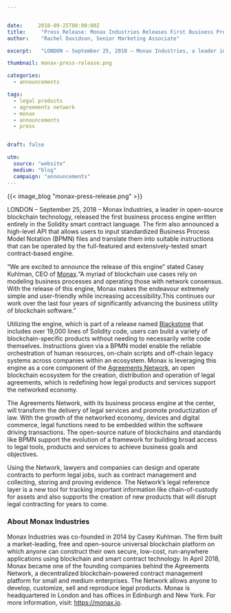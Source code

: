 ```yaml
---


date:     2018-09-25T00:00:00Z
title:     "Press Release: Monax Industries Releases First Business Process Engine Run Entirely Via Smart Contracts"
author:    "Rachel Davidson, Senior Marketing Associate"

excerpt:   "LONDON – September 25, 2018 – Monax Industries, a leader in open-source blockchain technology, released the first business process engine written entirely in Solidity smart contract language"

thumbnail: monax-press-release.png

categories:
  - announcements

tags:
  - legal products
  - agreements network
  - monax
  - announcements
  - press


draft: false

utm:
  source: "website"
  medium: "blog"
  campaign: "announcements"
---
```


{{< image_blog "monax-press-release.png" >}}

LONDON – September 25, 2018 – Monax Industries, a leader in open-source blockchain technology, released the first business process engine written entirely in the Solidity smart contract language. The firm also announced a high-level API that allows users to input standardized Business Process Model Notation (BPMN) files and translate them into suitable instructions that can be operated by the full-featured and extensively-tested smart contract-based engine.

“We are excited to announce the release of this engine” stated Casey Kuhlman, CEO of [Monax](https://www.monax.io).“A myriad of blockchain use cases rely on modeling business processes and operating those with network consensus. With the release of this engine, Monax makes the endeavour extremely simple and user-friendly while increasing accessibility.This continues our work over the last four years of significantly advancing the business utility of blockchain software.”

Utilizing the engine, which is part of a release named [Blackstone](https://github.com/agreements-network/blackstone) that includes over 19,000 lines of Solidity code, users can build a variety of blockchain-specific products without needing to necessarily write code themselves. Instructions given via a BPMN model enable the reliable orchestration of human resources, on-chain scripts and off-chain legacy systems across companies within an ecosystem. Monax is leveraging this engine as a core component of the [Agreements Network](https://agreements.network), an open blockchain ecosystem for the creation, distribution and operation of legal agreements, which is redefining how legal products and services support the networked economy.

The Agreements Network, with its business process engine at the center, will transform the delivery of legal services and promote productization of law. With the growth of the networked economy, devices and digital commerce, legal functions need to be embedded within the software driving transactions. The open-source nature of blockchains and standards like BPMN support the evolution of a framework for building broad access to legal tools, products and services to achieve business goals and objectives.

Using the Network, lawyers and companies can design and operate contracts to perform legal jobs, such as contract management and collecting, storing and proving evidence. The Network’s legal reference layer is a new tool for tracking important information like chain-of-custody for assets and also supports the creation of new products that will disrupt legal contracting for years to come. 


### About Monax Industries
Monax Industries was co-founded in 2014 by Casey Kuhlman. The firm built a market-leading, free and open-source universal blockchain platform on which anyone can construct their own secure, low-cost, run-anywhere applications using blockchain and smart contract technology. In April 2018, Monax became one of the founding companies behind the Agreements Network, a decentralized blockchain-powered contract management platform for small and medium enterprises. The Network allows anyone to develop, customize, sell and reproduce legal products. Monax is headquartered in London and has offices in Edinburgh and New York. For more information, visit: https://monax.io. 




